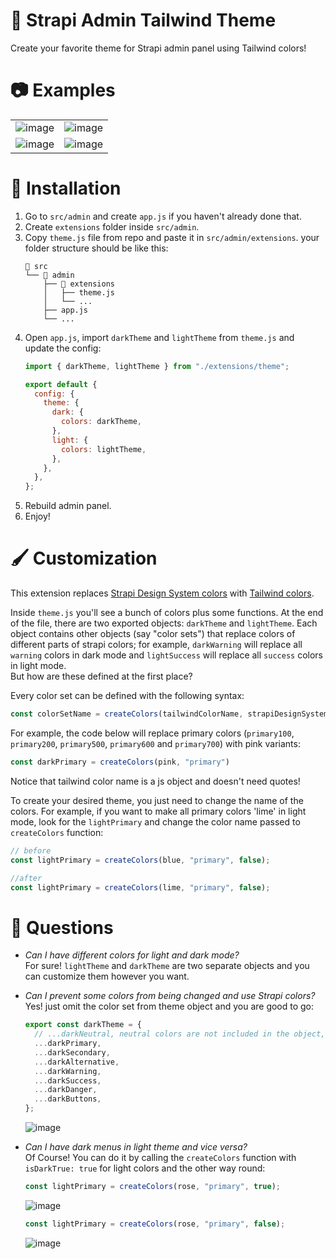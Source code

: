 # 🎨 Strapi Admin Tailwind Theme
Create your favorite theme for Strapi admin panel using Tailwind colors!


# 📷 Examples
| | |
| --- | --- |
| ![image](https://github.com/ShahriarKh/strapi-admin-tailwind-theme/assets/31452340/e9f38822-15d5-4f4e-99d7-3e3dac10c836) | ![image](https://github.com/ShahriarKh/strapi-admin-tailwind-theme/assets/31452340/e9d49559-e82d-4c5d-8f76-5c88c386f2ea) |
| ![image](https://github.com/ShahriarKh/strapi-admin-tailwind-theme/assets/31452340/d8cad609-0049-48c5-9795-dd1be2345be1) | ![image](https://github.com/ShahriarKh/strapi-admin-tailwind-theme/assets/31452340/19dd5103-4f85-4530-9fba-f82bda34ee09)


# 🔨 Installation
1. Go to `src/admin` and create `app.js` if you haven't already done that.
2. Create `extensions` folder inside `src/admin`.
3. Copy `theme.js` file  from repo and paste it in `src/admin/extensions`.
   your folder structure should be like this:
    ```
    📁 src
    └── 📁 admin
        ├── 📁 extensions
        │   ├── theme.js
        │   └── ...
        ├── app.js
        └── ...
    ```
4. Open `app.js`, import `darkTheme` and `lightTheme` from `theme.js` and update the config:
    ```js
    import { darkTheme, lightTheme } from "./extensions/theme";
    
    export default {
      config: {
        theme: {
          dark: {
            colors: darkTheme,
          },
          light: {
            colors: lightTheme,
          },
        },
      },
    };
    ``` 
6. Rebuild admin panel.
7. Enjoy!


# 🖌 Customization
This extension replaces [Strapi Design System colors](https://design-system-git-main-strapijs.vercel.app/?path=/story/design-system-components-theme--dark-colors) with [Tailwind colors](https://tailwindcss.com/docs/customizing-colors).

Inside `theme.js` you'll see a bunch of colors plus some functions. At the end of the file, there are two exported objects: `darkTheme` and `lightTheme`. Each object contains other objects (say "color sets") that replace colors of different parts of strapi colors; for example, `darkWarning` will replace all `warning` colors in dark mode and `lightSuccess` will replace all `success` colors in light mode.  
But how are these defined at the first place?

Every color set can be defined with the following syntax:
```js
const colorSetName = createColors(tailwindColorName, strapiDesignSystemName, isDarkTheme) // isDarkTheme is true by default and can be omitted
```
For example, the code below will replace primary colors (`primary100`, `primary200`, `primary500`, `primary600` and `primary700`) with pink variants:
```js
const darkPrimary = createColors(pink, "primary")
```
Notice that tailwind color name is a js object and doesn't need quotes!

To create your desired theme, you just need to change the name of the colors. For example, if you want to make all primary colors 'lime' in light mode, look for the `lightPrimary` and change the color name passed to `createColors` function:
```js
// before
const lightPrimary = createColors(blue, "primary", false);

//after
const lightPrimary = createColors(lime, "primary", false);
```


# 🤔 Questions
- *Can I have different colors for light and dark mode?*  
   For sure! `lightTheme` and `darkTheme` are two separate objects and you can customize them however you want.
  
- *Can I prevent some colors from being changed and use Strapi colors?*  
   Yes! just omit the color set from theme object and you are good to go:
  ```js
  export const darkTheme = {
    // ...darkNeutral, neutral colors are not included in the object, so the admin panel will use strapi orignal colors.
    ...darkPrimary,
    ...darkSecondary,
    ...darkAlternative,
    ...darkWarning,
    ...darkSuccess,
    ...darkDanger,
    ...darkButtons,
  };
  ```
  ![image](https://github.com/ShahriarKh/strapi-admin-tailwind-theme/assets/31452340/7f7b4f91-456d-4f18-ba5a-ef2a30ad8a9e)

  
- *Can I have dark menus in light theme and vice versa?*  
   Of Course! You can do it by calling the `createColors` function with `isDarkTrue: true` for light colors and the other way round:
  ```js
  const lightPrimary = createColors(rose, "primary", true);
  ```
   ![image](https://github.com/ShahriarKh/strapi-admin-tailwind-theme/assets/31452340/a19b9065-c9d3-427c-9cb7-893d42f1055c)
  ```js
  const lightPrimary = createColors(rose, "primary", false);
  ```
   ![image](https://github.com/ShahriarKh/strapi-admin-tailwind-theme/assets/31452340/caa3f600-4f18-4feb-a255-67826e8864b7)


